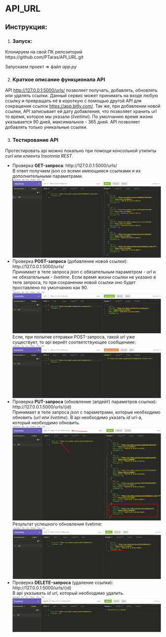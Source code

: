 # API_URL
<h2>Инструкция:</h2>

1) <h3>Запуск:</h3> 
  <p>Клонируем на свой ПК репозиторий https://github.com/PTaras/API_URL.git <p>
  Запускаем проект => файл <i>app.py</i>
  
2) <h3>Краткое описание функционала API</h3>
API http://127.0.0.1:5000/urls/ позволяет получать, добавлять, обновлять или удалять ссылки.
Данный сервис может принимать на входе любую ссылку и превращать её в короткую с помощью другой API для сокращения ссылок https://app.bitly.com/.
Так же, при добавлении новой ссылки, API записывает ей дату добавления, что позволяет хранить url то время, которое мы указали (<i>livetime</i>). По умолчанию время жизни указывается 90 дней, 
максимальное - 365 дней.
API позволяет добавлять только уникальные ссылки.
  
3) <h3>Тестирование API</h3>
  <p>Протестировать api можно локально при помощи консольной утилиты <i>curl</i> или клиента <i>Insomnia REST</i>.</p>
  <ul>
  <li>Проверка <b>GET-запроса</b>: http://127.0.0.1:5000/urls/</li>
  В ответ получаем json со всеми имеющимся ссылками и их дополнительными параметрами. 
  <img src=https://github.com/PTaras/API_URL/blob/master/assets/img/get-api.png alt="get-api"/>
  <li>Проверка <b>POST-запроса</b> (добавление новой ссылки): http://127.0.0.1:5000/urls/</li>
    Принимает в теле запроса <i>json</i> с обязательным параметром - <i>url</i> и  не обязательным - <i>livetime</i>. Если время жизни ссылки не указано в теле запроса, то при сохранении новой ссылки оно будет проставлено по умолчанию как 90.
  <img src=https://github.com/PTaras/API_URL/blob/master/assets/img/post-api.png alt="post-api"/>
  Если, при попытке отправки POST-запроса, такой url уже существует, то api вернёт соответствующее сообщениие:
  <img src=https://github.com/PTaras/API_URL/blob/master/assets/img/post-api-exists.png alt="post-api-exists"/>
  <li>Проверка <b>PUT-запроса</b> (обновление (апдейт) параметров ссылки): http://127.0.0.1:5000/urls/{id}</li>
    Принимает в теле запроса <i>json</i> с параметрами, которые необходимо обновить (<i>url</i> или <i>livetime</i>). 
    В api необходимо указать <i>id</i> url-а, который необходимо обновить.
  <img src=https://github.com/PTaras/API_URL/blob/master/assets/img/put-api.png alt="put-api"/>
  Результат успешного обновления livetime:
<img src=https://github.com/PTaras/API_URL/blob/master/assets/img/put-api-update.png alt="put-api"/>
  <li>Проверка <b>DELETE-запроса</b> (удаление ссылки): http://127.0.0.1:5000/urls/{id}</li>
  В api указывать <i>id</i> url, который необходимо удалить. 
  <img src=https://github.com/PTaras/API_URL/blob/master/assets/img/delete-api.png alt="delete-api"/>
  </ul>

